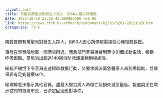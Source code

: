 ```yaml
---
layout: post
title: 首爾有萬聖派對發生人踩人　約50人需心肺復甦
date: 2022-10-29 23:50:43.000000000 +08:00
link: https://news.rthk.hk/rthk/ch/component/k2/1673281-20221029.htm
categories: rthk
---
```


南韓首爾有萬聖派對發生人踩人，約50人因心跳停頓需接受心肺復甦救援。

事發在梨泰院地區一間酒店附近。應急部門官員說接到至少81個求助電話，報稱呼吸困難。當局派出超過140架消防救護車輛到場處理。

總統尹錫悅下令官員迅速採取救援行動，又要求調派緊急醫療人員到場協助，並確保要有足夠醫療床位。

總理韓悳洙指示其他官員，盡最大努力將人命傷亡及損失減至最低。報道說正在歐洲訪問的首爾市長，已決定回國應對事件。
